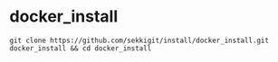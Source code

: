 # docker_install
```
git clone https://github.com/sekkigit/install/docker_install.git docker_install && cd docker_install
```
